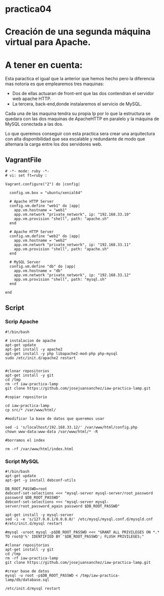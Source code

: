 # practica04

# Creación de una segunda máquina virtual para Apache.

# A tener en cuenta:

Esta paractica el igual que la anterior que hemos hecho pero la diferencia mas notoria es que emplearemos tres maquinas:

- Dos de ellas actuaran de front-ent que las dos contendran el servidor web apache HTTP.
- La tercera, back-end,donde instalaremos el servicio de MySQL.

Cada una de las maquina tendra su propia Ip por lo que la estructura se quedara con las dos maquinas de ApacheHTTP en paralelo y la máquina de MySQL conectada a las dos.

Lo que queremos conseguir con esta practica sera crear una arquitectura con alta disponibilidad que sea escalable y redundante de modo que alternara la carga entre los dos servidores web.

## VagrantFile

```
# -*- mode: ruby -*-
# vi: set ft=ruby :

Vagrant.configure("2") do |config|

  config.vm.box = "ubuntu/xenial64"

  # Apache HTTP Server
  config.vm.define "web1" do |app|
    app.vm.hostname = "web1"
    app.vm.network "private_network", ip: "192.168.33.10"
    app.vm.provision "shell", path: "apache.sh"
  end

  # Apache HTTP Server
  config.vm.define "web2" do |app|
    app.vm.hostname = "web2"
    app.vm.network "private_network", ip: "192.168.33.11"
    app.vm.provision "shell", path: "apache.sh"
  end

  # MySQL Server
  config.vm.define "db" do |app|
    app.vm.hostname = "db"
    app.vm.network "private_network", ip: "192.168.33.12"
    app.vm.provision "shell", path: "mysql.sh"
  end

end
```

## Script

### Scrip Apache
```
#!/bin/bash

# instalacion de apache
apt-get update
apt-get install -y apache2
apt-get install -y php libapache2-mod-php php-mysql
sudo /etc/init.d/apache2 restart


#clonar repositorios
apt-get install -y git
cd /tmp
rm -rf iaw-practica-lamp 
git clone https://github.com/josejuansanchez/iaw-practica-lamp.git

#copiar repositorio

cd iaw-practica-lamp
cp src/* /var/www/html/

#modificar la base de datos que queremos usar

sed -i 's/localhost/192.168.33.12/' /var/www/html/config.php
chown www-data:www-data /var/www/html/* -R

#borramos el index

rm -rf /var/www/html/index.html
```

### Script MySQL 

```
#!/bin/bash
apt-get update
apt-get -y install debconf-utils

DB_ROOT_PASSWD=root
debconf-set-selections <<< "mysql-server mysql-server/root_password password $DB_ROOT_PASSWD"
debconf-set-selections <<< "mysql-server mysql-server/root_password_again password $DB_ROOT_PASSWD"

apt-get install -y mysql-server
sed -i -e 's/127.0.0.1/0.0.0.0/' /etc/mysql/mysql.conf.d/mysqld.cnf
#/etc/init.d/mysql restart

#mysql -uroot mysql -p$DB_ROOT_PASSWD <<< "GRANT ALL PRIVILEGES ON *.* TO root@'%' IDENTIFIED BY '$DB_ROOT_PASSWD'; FLUSH PRIVILEGES;"

#clonar repositorios
apt-get install -y git
cd /tmp
rm -rf iaw-practica-lamp 
git clone https://github.com/josejuansanchez/iaw-practica-lamp.git

#crear base de datos
mysql -u root -p$DB_ROOT_PASSWD < /tmp/iaw-practica-lamp/db/database.sql

/etc/init.d/mysql restart
```
